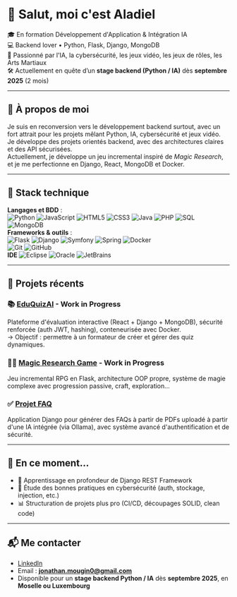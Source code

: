 # 👋 Salut, moi c'est Aladiel

🎓 En formation Développement d'Application & Intégration IA  
💻 Backend lover • Python, Flask, Django, MongoDB  
🧠 Passionné par l'IA, la cybersécurité, les jeux vidéo, les jeux de rôles, les Arts Martiaux  
🛠️ Actuellement en quête d’un **stage backend (Python / IA)** dès **septembre 2025** (2 mois)

---

## 🧾 À propos de moi

Je suis en reconversion vers le développement backend surtout, avec un fort attrait pour les projets mêlant Python, IA, cybersécurité et jeux vidéo.  
Je développe des projets orientés backend, avec des architectures claires et des API sécurisées.  
Actuellement, je développe un jeu incremental inspiré de *Magic Research*, et je me perfectionne en Django, React, MongoDB et Docker.

---

## 🧰 Stack technique

**Langages et BDD** :  
![Python](https://img.shields.io/badge/-Python-3776AB?logo=python&logoColor=white)
![JavaScript](https://img.shields.io/badge/-JavaScript-F7DF1E?logo=javascript&logoColor=black)
![HTML5](https://img.shields.io/badge/-HTML5-E34F26?logo=html5&logoColor=white)
![CSS3](https://img.shields.io/badge/-CSS3-1572B6?logo=css3&logoColor=white)
![Java](https://img.shields.io/badge/-Java-007396?logo=java&logoColor=white)
![PHP](https://img.shields.io/badge/-PHP-777BB4?logo=php&logoColor=white)
![SQL](https://img.shields.io/badge/-SQL-CC2927?logo=mysql&logoColor=white)
![MongoDB](https://img.shields.io/badge/-MongoDB-47A248?logo=mongodb)  
**Frameworks & outils** :  
![Flask](https://img.shields.io/badge/-Flask-000000?logo=flask)
![Django](https://img.shields.io/badge/-Django-092E20?logo=django&logoColor=white)
![Symfony](https://img.shields.io/badge/-Symfony-000000?logo=symfony&logoColor=white)
![Spring](https://img.shields.io/badge/-Spring-6DB33F?logo=spring&logoColor=white)
![Docker](https://img.shields.io/badge/-Docker-2496ED?logo=docker)  
![Git](https://img.shields.io/badge/-Git-F05032?logo=git) ![GitHub](https://img.shields.io/badge/-GitHub-181717?logo=github)  
**IDE**
![Eclipse](https://img.shields.io/badge/-Eclipse-2C2255?logo=eclipseide&logoColor=white)
![Oracle](https://img.shields.io/badge/-Oracle-F80000?logo=oracle&logoColor=white)
![JetBrains](https://img.shields.io/badge/-JetBrains-451F48?logo=jetbrains&logoColor=white)

---

## 🚀 Projets récents

### 📚 [EduQuizAI](https://github.com/Aladiel/Squizz) - Work in Progress
Plateforme d'évaluation interactive (React + Django + MongoDB), sécurité renforcée (auth JWT, hashing), conteneurisée avec Docker.  
→ Objectif : permettre à un formateur de créer et gérer des quiz dynamiques.

### 🧙‍♂️ [Magic Research Game](https://github.com/Aladiel/MagicReaserchLike/tree/master) - Work in Progress
Jeu incremental RPG en Flask, architecture OOP propre, système de magie complexe avec progression passive, craft, exploration...

### ✅ [Projet FAQ](https://github.com/Aladiel/CheckListPro)
Application Django pour générer des FAQs à partir de PDFs uploadé à partir d'une IA intégrée (via Ollama), avec système avancé d'authentification et de sécurité.

---

## 📌 En ce moment...

- 📘 Apprentissage en profondeur de Django REST Framework  
- 🔐 Étude des bonnes pratiques en cybersécurité (auth, stockage, injection, etc.)  
- 📊 Structuration de projets plus pro (CI/CD, découpages SOLID, clean code)

---

## 📬 Me contacter

- [LinkedIn](https://www.linkedin.com/in/jonathan-mougin-dev/)
- Email : **jonathan.mougin0@gmail.com**
- Disponible pour un **stage backend Python / IA** dès **septembre 2025**, en **Moselle ou Luxembourg**


<!--
Astuce : ajoute aussi une image GitHub Stats si tu veux

[![Aladiel's GitHub stats](https://github-readme-stats.vercel.app/api?username=Aladiel&show_icons=true&theme=tokyonight)](https://github.com/Aladiel)
-->
